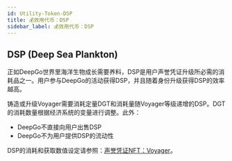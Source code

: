 ```yaml
---
id: Utility-Token-DSP
title: 💰效用代币：DSP
sidebar_label: 💰效用代币：DSP
---
```


## DSP (Deep Sea Plankton)
正如DeepGo世界里海洋生物成长需要养料，DSP是用户声誉凭证升级所必需的消耗品之一。用户参与DeepGo的活动获得DSP，并且随着身份升级获得DSP的效率越高。

铸造或升级Voyager需要消耗定量DGT和消耗量随Voyager等级递增的DSP。DGT的消耗数量根据经济系统的变量进行调整。此外：
- DeepGo不直接向用户出售DSP
- DeepGo不为用户提供DSP的流动性

DSP的消耗和获取数值设定请参照：[声誉凭证NFT：Voyager](https://deepgolab.github.io/docs/zh/docs/Reputation-NFT-Voyager)。
